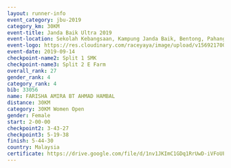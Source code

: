 ```yaml
---
layout: runner-info 
event_category: jbu-2019 
category_km: 30KM 
event-title: Janda Baik Ultra 2019 
event-location: Sekolah Kebangsaan, Kampung Janda Baik, Bentong, Pahang, Malaysia 
event-logo: https://res.cloudinary.com/raceyaya/image/upload/v1569217009/logo/janda-baik_vch1pc.jpg 
event-date: 2019-09-14 
checkpoint-name2: Split 1 SMK 
checkpoint-name3: Split 2 E Farm 
overall_rank: 27
gender_rank: 4
category_rank: 4
bib: 33056
name: FARISHA AMIRA BT AHMAD HAMBAL
distance: 30KM
category: 30KM Women Open
gender: Female
start: 2-00-00
checkpoint2: 3-43-27
checkpoint3: 5-19-38
finish: 5-44-30
country: Malaysia
certificate: https://drive.google.com/file/d/1nv1JKImC1GDq1RrUwD-iVFoUFoB-y9QD/view?usp=sharing
---
```

